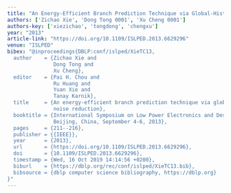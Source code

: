 ```yaml
---
title: "An Energy-Efficient Branch Prediction Technique via Global-History Noise Reduction"
authors: ['Zichao Xie', 'Dong Tong 0001', 'Xu Cheng 0001']
authors-key: ['xiezichao', 'tongdong', 'chengxu']
year: "2013"
article-link: "https://doi.org/10.1109/ISLPED.2013.6629296"
venue: "ISLPED"
bibex: "@inproceedings{DBLP:conf/islped/XieTC13,
  author    = {Zichao Xie and
               Dong Tong and
               Xu Cheng},
  editor    = {Pai H. Chou and
               Ru Huang and
               Yuan Xie and
               Tanay Karnik},
  title     = {An energy-efficient branch prediction technique via global-history
               noise reduction},
  booktitle = {International Symposium on Low Power Electronics and Design (ISLPED),
               Beijing, China, September 4-6, 2013},
  pages     = {211--216},
  publisher = {{IEEE}},
  year      = {2013},
  url       = {https://doi.org/10.1109/ISLPED.2013.6629296},
  doi       = {10.1109/ISLPED.2013.6629296},
  timestamp = {Wed, 16 Oct 2019 14:14:56 +0200},
  biburl    = {https://dblp.org/rec/conf/islped/XieTC13.bib},
  bibsource = {dblp computer science bibliography, https://dblp.org}
}"
---
```

